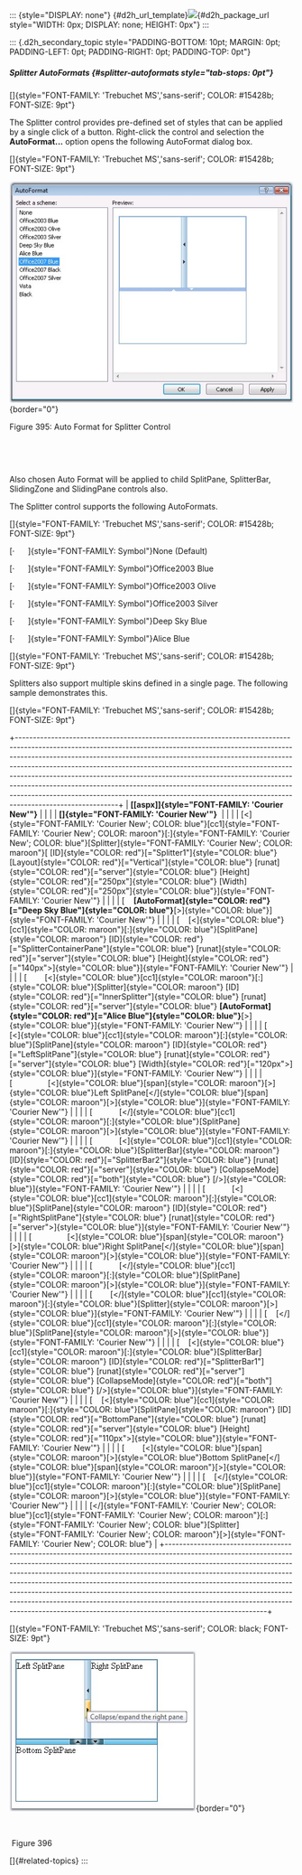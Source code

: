 ::: {style="DISPLAY: none"}
[](ms-xhelp:///?Id=d2h_url_template){#d2h_url_template}![](!package_url!){#d2h_package_url style="WIDTH: 0px; DISPLAY: none; HEIGHT: 0px"}
:::

::: {.d2h_secondary_topic style="PADDING-BOTTOM: 10pt; MARGIN: 0pt; PADDING-LEFT: 0pt; PADDING-RIGHT: 0pt; PADDING-TOP: 0pt"}
##### Splitter AutoFormats {#splitter-autoformats style="tab-stops: 0pt"}

[]{style="FONT-FAMILY: 'Trebuchet MS','sans-serif'; COLOR: #15428b; FONT-SIZE: 9pt"} 

The Splitter control provides pre-defined set of styles that can be applied by a single click of a button. Right-click the control and selection the **AutoFormat\...** option opens the following AutoFormat dialog box.

[]{style="FONT-FAMILY: 'Trebuchet MS','sans-serif'; COLOR: #15428b; FONT-SIZE: 9pt"} 

![](ImagesExt/image72_516.jpg){border="0"}

Figure 395: Auto Format for Splitter Control

 

 

Also chosen Auto Format will be applied to child SplitPane, SplitterBar, SlidingZone and SlidingPane controls also.

The Splitter control supports the following AutoFormats.

[]{style="FONT-FAMILY: 'Trebuchet MS','sans-serif'; COLOR: #15428b; FONT-SIZE: 9pt"} 

[·      ]{style="FONT-FAMILY: Symbol"}None (Default)

[·      ]{style="FONT-FAMILY: Symbol"}Office2003 Blue

[·      ]{style="FONT-FAMILY: Symbol"}Office2003 Olive

[·      ]{style="FONT-FAMILY: Symbol"}Office2003 Silver

[·      ]{style="FONT-FAMILY: Symbol"}Deep Sky Blue

[·      ]{style="FONT-FAMILY: Symbol"}Alice Blue

[]{style="FONT-FAMILY: 'Trebuchet MS','sans-serif'; COLOR: #15428b; FONT-SIZE: 9pt"} 

Splitters also support multiple skins defined in a single page. The following sample demonstrates this.

[]{style="FONT-FAMILY: 'Trebuchet MS','sans-serif'; COLOR: #15428b; FONT-SIZE: 9pt"} 

+----------------------------------------------------------------------------------------------------------------------------------------------------------------------------------------------------------------------------------------------------------------------------------------------------------------------------------------------------------------------------------------------------------------------------------------------------------------------------------------------------------------------------------------------------------------------------------------------+
| **[\[aspx\]]{style="FONT-FAMILY: 'Courier New'"}**                                                                                                                                                                                                                                                                                                                                                                                                                                                                                                                                           |
|                                                                                                                                                                                                                                                                                                                                                                                                                                                                                                                                                                                              |
| **[]{style="FONT-FAMILY: 'Courier New'"}**                                                                                                                                                                                                                                                                                                                                                                                                                                                                                                                                                   |
|                                                                                                                                                                                                                                                                                                                                                                                                                                                                                                                                                                                              |
| [\<]{style="FONT-FAMILY: 'Courier New'; COLOR: blue"}[cc1]{style="FONT-FAMILY: 'Courier New'; COLOR: maroon"}[:]{style="FONT-FAMILY: 'Courier New'; COLOR: blue"}[Splitter]{style="FONT-FAMILY: 'Courier New'; COLOR: maroon"}[ [ID]{style="COLOR: red"}[=\"Splitter1\"]{style="COLOR: blue"} [Layout]{style="COLOR: red"}[=\"Vertical\"]{style="COLOR: blue"} [runat]{style="COLOR: red"}[=\"server\"]{style="COLOR: blue"} [Height]{style="COLOR: red"}[=\"250px\"]{style="COLOR: blue"} [Width]{style="COLOR: red"}[=\"250px\"]{style="COLOR: blue"}]{style="FONT-FAMILY: 'Courier New'"} |
|                                                                                                                                                                                                                                                                                                                                                                                                                                                                                                                                                                                              |
| [    **[AutoFormat]{style="COLOR: red"}[=\"Deep Sky Blue\"]{style="COLOR: blue"}**[\>]{style="COLOR: blue"}]{style="FONT-FAMILY: 'Courier New'"}                                                                                                                                                                                                                                                                                                                                                                                                                                             |
|                                                                                                                                                                                                                                                                                                                                                                                                                                                                                                                                                                                              |
| [    [\<]{style="COLOR: blue"}[cc1]{style="COLOR: maroon"}[:]{style="COLOR: blue"}[SplitPane]{style="COLOR: maroon"} [ID]{style="COLOR: red"}[=\"SplitterContainerPane\"]{style="COLOR: blue"} [runat]{style="COLOR: red"}[=\"server\"]{style="COLOR: blue"} [Height]{style="COLOR: red"}[=\"140px\"\>]{style="COLOR: blue"}]{style="FONT-FAMILY: 'Courier New'"}                                                                                                                                                                                                                            |
|                                                                                                                                                                                                                                                                                                                                                                                                                                                                                                                                                                                              |
| [        [\<]{style="COLOR: blue"}[cc1]{style="COLOR: maroon"}[:]{style="COLOR: blue"}[Splitter]{style="COLOR: maroon"} [ID]{style="COLOR: red"}[=\"InnerSplitter\"]{style="COLOR: blue"} [runat]{style="COLOR: red"}[=\"server\"]{style="COLOR: blue"} **[AutoFormat]{style="COLOR: red"}[=\"Alice Blue\"]{style="COLOR: blue"}**[\>]{style="COLOR: blue"}]{style="FONT-FAMILY: 'Courier New'"}                                                                                                                                                                                             |
|                                                                                                                                                                                                                                                                                                                                                                                                                                                                                                                                                                                              |
| [            [\<]{style="COLOR: blue"}[cc1]{style="COLOR: maroon"}[:]{style="COLOR: blue"}[SplitPane]{style="COLOR: maroon"} [ID]{style="COLOR: red"}[=\"LeftSplitPane\"]{style="COLOR: blue"} [runat]{style="COLOR: red"}[=\"server\"]{style="COLOR: blue"} [Width]{style="COLOR: red"}[=\"120px\"\>]{style="COLOR: blue"}]{style="FONT-FAMILY: 'Courier New'"}                                                                                                                                                                                                                             |
|                                                                                                                                                                                                                                                                                                                                                                                                                                                                                                                                                                                              |
| [                [\<]{style="COLOR: blue"}[span]{style="COLOR: maroon"}[\>]{style="COLOR: blue"}Left SplitPane[\</]{style="COLOR: blue"}[span]{style="COLOR: maroon"}[\>]{style="COLOR: blue"}]{style="FONT-FAMILY: 'Courier New'"}                                                                                                                                                                                                                                                                                                                                                          |
|                                                                                                                                                                                                                                                                                                                                                                                                                                                                                                                                                                                              |
| [            [\</]{style="COLOR: blue"}[cc1]{style="COLOR: maroon"}[:]{style="COLOR: blue"}[SplitPane]{style="COLOR: maroon"}[\>]{style="COLOR: blue"}]{style="FONT-FAMILY: 'Courier New'"}                                                                                                                                                                                                                                                                                                                                                                                                  |
|                                                                                                                                                                                                                                                                                                                                                                                                                                                                                                                                                                                              |
| [            [\<]{style="COLOR: blue"}[cc1]{style="COLOR: maroon"}[:]{style="COLOR: blue"}[SplitterBar]{style="COLOR: maroon"} [ID]{style="COLOR: red"}[=\"SplitterBar2\"]{style="COLOR: blue"} [runat]{style="COLOR: red"}[=\"server\"]{style="COLOR: blue"} [CollapseMode]{style="COLOR: red"}[=\"both\"]{style="COLOR: blue"} [/\>]{style="COLOR: blue"}]{style="FONT-FAMILY: 'Courier New'"}                                                                                                                                                                                             |
|                                                                                                                                                                                                                                                                                                                                                                                                                                                                                                                                                                                              |
| [            [\<]{style="COLOR: blue"}[cc1]{style="COLOR: maroon"}[:]{style="COLOR: blue"}[SplitPane]{style="COLOR: maroon"} [ID]{style="COLOR: red"}[=\"RightSplitPane\"]{style="COLOR: blue"} [runat]{style="COLOR: red"}[=\"server\"\>]{style="COLOR: blue"}]{style="FONT-FAMILY: 'Courier New'"}                                                                                                                                                                                                                                                                                         |
|                                                                                                                                                                                                                                                                                                                                                                                                                                                                                                                                                                                              |
| [                [\<]{style="COLOR: blue"}[span]{style="COLOR: maroon"}[\>]{style="COLOR: blue"}Right SplitPane[\</]{style="COLOR: blue"}[span]{style="COLOR: maroon"}[\>]{style="COLOR: blue"}]{style="FONT-FAMILY: 'Courier New'"}                                                                                                                                                                                                                                                                                                                                                         |
|                                                                                                                                                                                                                                                                                                                                                                                                                                                                                                                                                                                              |
| [            [\</]{style="COLOR: blue"}[cc1]{style="COLOR: maroon"}[:]{style="COLOR: blue"}[SplitPane]{style="COLOR: maroon"}[\>]{style="COLOR: blue"}]{style="FONT-FAMILY: 'Courier New'"}                                                                                                                                                                                                                                                                                                                                                                                                  |
|                                                                                                                                                                                                                                                                                                                                                                                                                                                                                                                                                                                              |
| [        [\</]{style="COLOR: blue"}[cc1]{style="COLOR: maroon"}[:]{style="COLOR: blue"}[Splitter]{style="COLOR: maroon"}[\>]{style="COLOR: blue"}]{style="FONT-FAMILY: 'Courier New'"}                                                                                                                                                                                                                                                                                                                                                                                                       |
|                                                                                                                                                                                                                                                                                                                                                                                                                                                                                                                                                                                              |
| [    [\</]{style="COLOR: blue"}[cc1]{style="COLOR: maroon"}[:]{style="COLOR: blue"}[SplitPane]{style="COLOR: maroon"}[\>]{style="COLOR: blue"}]{style="FONT-FAMILY: 'Courier New'"}                                                                                                                                                                                                                                                                                                                                                                                                          |
|                                                                                                                                                                                                                                                                                                                                                                                                                                                                                                                                                                                              |
| [    [\<]{style="COLOR: blue"}[cc1]{style="COLOR: maroon"}[:]{style="COLOR: blue"}[SplitterBar]{style="COLOR: maroon"} [ID]{style="COLOR: red"}[=\"SplitterBar1\"]{style="COLOR: blue"} [runat]{style="COLOR: red"}[=\"server\"]{style="COLOR: blue"} [CollapseMode]{style="COLOR: red"}[=\"both\"]{style="COLOR: blue"} [/\>]{style="COLOR: blue"}]{style="FONT-FAMILY: 'Courier New'"}                                                                                                                                                                                                     |
|                                                                                                                                                                                                                                                                                                                                                                                                                                                                                                                                                                                              |
| [    [\<]{style="COLOR: blue"}[cc1]{style="COLOR: maroon"}[:]{style="COLOR: blue"}[SplitPane]{style="COLOR: maroon"} [ID]{style="COLOR: red"}[=\"BottomPane\"]{style="COLOR: blue"} [runat]{style="COLOR: red"}[=\"server\"]{style="COLOR: blue"} [Height]{style="COLOR: red"}[=\"110px\"\>]{style="COLOR: blue"}]{style="FONT-FAMILY: 'Courier New'"}                                                                                                                                                                                                                                       |
|                                                                                                                                                                                                                                                                                                                                                                                                                                                                                                                                                                                              |
| [        [\<]{style="COLOR: blue"}[span]{style="COLOR: maroon"}[\>]{style="COLOR: blue"}Bottom SplitPane[\</]{style="COLOR: blue"}[span]{style="COLOR: maroon"}[\>]{style="COLOR: blue"}]{style="FONT-FAMILY: 'Courier New'"}                                                                                                                                                                                                                                                                                                                                                                |
|                                                                                                                                                                                                                                                                                                                                                                                                                                                                                                                                                                                              |
| [    [\</]{style="COLOR: blue"}[cc1]{style="COLOR: maroon"}[:]{style="COLOR: blue"}[SplitPane]{style="COLOR: maroon"}[\>]{style="COLOR: blue"}]{style="FONT-FAMILY: 'Courier New'"}                                                                                                                                                                                                                                                                                                                                                                                                          |
|                                                                                                                                                                                                                                                                                                                                                                                                                                                                                                                                                                                              |
| [\</]{style="FONT-FAMILY: 'Courier New'; COLOR: blue"}[cc1]{style="FONT-FAMILY: 'Courier New'; COLOR: maroon"}[:]{style="FONT-FAMILY: 'Courier New'; COLOR: blue"}[Splitter]{style="FONT-FAMILY: 'Courier New'; COLOR: maroon"}[\>]{style="FONT-FAMILY: 'Courier New'; COLOR: blue"}                                                                                                                                                                                                                                                                                                         |
+----------------------------------------------------------------------------------------------------------------------------------------------------------------------------------------------------------------------------------------------------------------------------------------------------------------------------------------------------------------------------------------------------------------------------------------------------------------------------------------------------------------------------------------------------------------------------------------------+

[]{style="FONT-FAMILY: 'Trebuchet MS','sans-serif'; COLOR: black; FONT-SIZE: 9pt"} 

![](ImagesExt/image72_517.jpg){border="0"}

 

 Figure 396

[]{#related-topics}
:::
